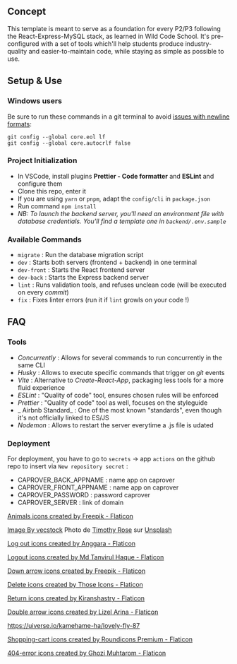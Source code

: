 ## Concept

This template is meant to serve as a foundation for every P2/P3 following the React-Express-MySQL stack, as learned in Wild Code School.
It's pre-configured with a set of tools which'll help students produce industry-quality and easier-to-maintain code, while staying as simple as possible to use.

## Setup & Use

### Windows users

Be sure to run these commands in a git terminal to avoid [issues with newline formats](https://en.wikipedia.org/wiki/Newline#Issues_with_different_newline_formats):

```
git config --global core.eol lf
git config --global core.autocrlf false
```

### Project Initialization

- In VSCode, install plugins **Prettier - Code formatter** and **ESLint** and configure them
- Clone this repo, enter it
- If you are using `yarn` or `pnpm`, adapt the `config/cli` in `package.json`
- Run command `npm install`
- _NB: To launch the backend server, you'll need an environment file with database credentials. You'll find a template one in `backend/.env.sample`_

### Available Commands

- `migrate` : Run the database migration script
- `dev` : Starts both servers (frontend + backend) in one terminal
- `dev-front` : Starts the React frontend server
- `dev-back` : Starts the Express backend server
- `lint` : Runs validation tools, and refuses unclean code (will be executed on every _commit_)
- `fix` : Fixes linter errors (run it if `lint` growls on your code !)

## FAQ

### Tools

- _Concurrently_ : Allows for several commands to run concurrently in the same CLI
- _Husky_ : Allows to execute specific commands that trigger on _git_ events
- _Vite_ : Alternative to _Create-React-App_, packaging less tools for a more fluid experience
- _ESLint_ : "Quality of code" tool, ensures chosen rules will be enforced
- _Prettier_ : "Quality of code" tool as well, focuses on the styleguide
- _ Airbnb Standard_ : One of the most known "standards", even though it's not officially linked to ES/JS
- _Nodemon_ : Allows to restart the server everytime a .js file is udated

### Deployment

For deployment, you have to go to `secrets` → app `actions` on the github repo to insert via `New repository secret` :

- CAPROVER_BACK_APPNAME : name app on caprover
- CAPROVER_FRONT_APPNAME : name app on caprover
- CAPROVER_PASSWORD : password caprover
- CAPROVER_SERVER : link of domain


<a href="https://www.flaticon.com/free-icons/animals" title="animals icons">Animals icons created by Freepik - Flaticon</a>

<a href="https://www.freepik.com/free-ai-image/fashionable-men-jacket-hanging-clothing-store-generated-by-ai_42735497.htm#query=t-shirts%20hoodies&position=15&from_view=search&track=ais">Image By vecstock</a>
Photo de <a href="https://unsplash.com/fr/@timothywilliamrose?utm_content=creditCopyText&utm_medium=referral&utm_source=unsplash">Timothy Rose</a> sur <a href="https://unsplash.com/fr/photos/nBaf7c_wd80?utm_content=creditCopyText&utm_medium=referral&utm_source=unsplash">Unsplash</a>

<a href="https://www.flaticon.com/free-icons/log-out" title="log out icons">Log out icons created by Anggara - Flaticon</a>

<a href="https://www.flaticon.com/free-icons/logout" title="logout icons">Logout icons created by Md Tanvirul Haque - Flaticon</a>
  

 <a href="https://www.flaticon.com/free-icons/down-arrow" title="down arrow icons">Down arrow icons created by Freepik - Flaticon</a>

 <a href="https://www.flaticon.com/free-icons/delete" title="delete icons">Delete icons created by Those Icons - Flaticon</a>

 <a href="https://www.flaticon.com/free-icons/return" title="return icons">Return icons created by Kiranshastry - Flaticon</a>

 <a href="https://www.flaticon.com/free-icons/double-arrow" title="double arrow icons">Double arrow icons created by Lizel Arina - Flaticon</a>

 https://uiverse.io/kamehame-ha/lovely-fly-87

 <a href="https://www.flaticon.com/free-icons/shopping-cart" title="shopping-cart icons">Shopping-cart icons created by Roundicons Premium - Flaticon</a>

 <a href="https://www.flaticon.com/free-icons/404-error" title="404-error icons">404-error icons created by Ghozi Muhtarom - Flaticon</a>